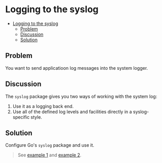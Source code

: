 # Logging to the syslog

- [Logging to the syslog](#logging-to-the-syslog)
  - [Problem](#problem)
  - [Discussion](#discussion)
  - [Solution](#solution)

## Problem

You want to send applicatioon log messages into the system logger.

## Discussion

The `syslog` package gives you two ways of working with the system log:

1. Use it as a logging back end.
2. Use all of the defined log levels and facilities directly in a syslog-specific style.

## Solution

Configure Go's `syslog` package and use it.

> See [example 1](../logger_to_syslog.go) and [example 2](../logger_to_system_log.go).
